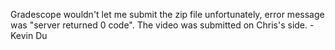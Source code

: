 Gradescope wouldn't let me submit the zip file unfortunately, error message was "server returned 0 code". The video was submitted on Chris's side. - Kevin Du
